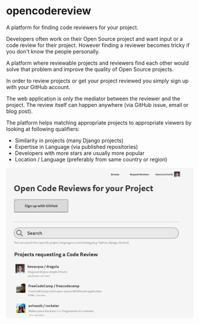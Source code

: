 # opencodereview

A platform for finding code reviewers for your project.

Developers often work on their Open Source project and want
input or a code review for their project.
However finding a reviewer becomes tricky if you don't know
the people personally.

A platform where reviewable projects and reviewers find each
other would solve that problem and improve the quality
of Open Source projects.

In order to review projects or get your project reviewed
you simply sign up with your GitHub account.

The web application is only the mediator between
the reviewer and the project. The review itself can happen
anywhere (via GitHub issue, email or blog post).

The platform helps matching appropriate projects to
appropriate viewers by looking at following qualifiers:
- Similarity in projects (many Django projects)
- Expertise in Language (via published repositories)
- Developers with more stars are usually more popular
- Location / Language (preferably from same country or region)

![Mockup](screenshot.png)
